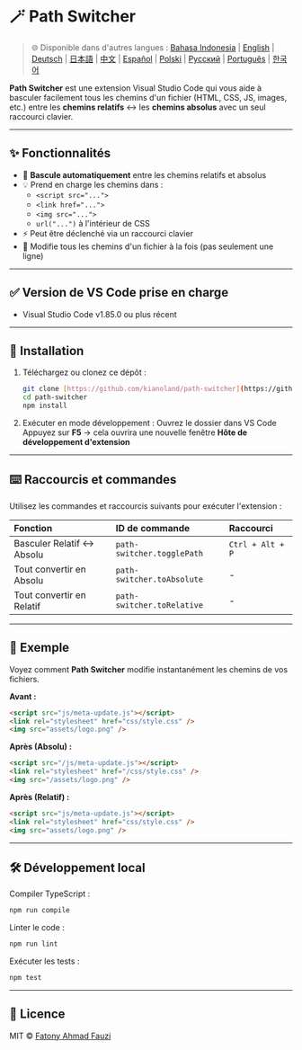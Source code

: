 # 🪄 Path Switcher

> 🌐 Disponible dans d'autres langues : [Bahasa Indonesia](docs/lang/README-ID.md) | [English](README.md) | [Deutsch](docs/lang/README-DE.md) | [日本語](docs/lang/README-JP.md) | [中文](docs/lang/README-ZH.md) | [Español](docs/lang/README-ES.md) | [Polski](docs/lang/README-PL.md) | [Русский](docs/lang/README-RU.md) | [Português](docs/lang/README-PT.md) | [한국어](docs/lang/README-KO.md)

**Path Switcher** est une extension Visual Studio Code qui vous aide à basculer facilement tous les chemins d'un fichier (HTML, CSS, JS, images, etc.) entre les **chemins relatifs** ↔️ les **chemins absolus** avec un seul raccourci clavier.

---

## ✨ Fonctionnalités

- 🔁 **Bascule automatiquement** entre les chemins relatifs et absolus
- 💡 Prend en charge les chemins dans :
  - `<script src="...">`
  - `<link href="...">`
  - `<img src="...">`
  - `url("...")` à l'intérieur de CSS
- ⚡ Peut être déclenché via un raccourci clavier
- 🧭 Modifie tous les chemins d'un fichier à la fois (pas seulement une ligne)

---

## ✅ Version de VS Code prise en charge

- Visual Studio Code v1.85.0 ou plus récent

---

## 🧩 Installation

1.  Téléchargez ou clonez ce dépôt :
    ```bash
    git clone [https://github.com/kianoland/path-switcher](https://github.com/kianoland/path-switcher)
    cd path-switcher
    npm install
    ```
2.  Exécuter en mode développement :
    Ouvrez le dossier dans VS Code
    Appuyez sur **F5** → cela ouvrira une nouvelle fenêtre **Hôte de développement d'extension**

---

## ⌨️ Raccourcis et commandes

Utilisez les commandes et raccourcis suivants pour exécuter l'extension :

| Fonction                   | ID de commande             | Raccourci        |
| :------------------------- | :------------------------- | :--------------- |
| Basculer Relatif ↔️ Absolu | `path-switcher.togglePath` | `Ctrl + Alt + P` |
| Tout convertir en Absolu   | `path-switcher.toAbsolute` | -                |
| Tout convertir en Relatif  | `path-switcher.toRelative` | -                |

---

## 🧠 Exemple

Voyez comment **Path Switcher** modifie instantanément les chemins de vos fichiers.

**Avant :**

```html
<script src="js/meta-update.js"></script>
<link rel="stylesheet" href="css/style.css" />
<img src="assets/logo.png" />
```

**Après (Absolu) :**

```html
<script src="/js/meta-update.js"></script>
<link rel="stylesheet" href="/css/style.css" />
<img src="/assets/logo.png" />
```

**Après (Relatif) :**

```html
<script src="js/meta-update.js"></script>
<link rel="stylesheet" href="css/style.css" />
<img src="assets/logo.png" />
```

---

## 🛠️ Développement local

Compiler TypeScript :

```bash
npm run compile
```

Linter le code :

```bash
npm run lint
```

Exécuter les tests :

```bash
npm test
```

---

## 🧾 Licence

MIT © [Fatony Ahmad Fauzi](../../LICENSE)
